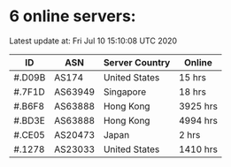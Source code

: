 # 6 online servers:

Latest update at: Fri Jul 10 15:10:08 UTC 2020

| ID | ASN | Server Country | Online |
| -- | --- | -------------- | ------ |
| #.D09B | AS174 | United States | 15 hrs |
| #.7F1D | AS63949 | Singapore | 18 hrs |
| #.B6F8 | AS63888 | Hong Kong | 3925 hrs |
| #.BD3E | AS63888 | Hong Kong | 4994 hrs |
| #.CE05 | AS20473 | Japan | 2 hrs |
| #.1278 | AS23033 | United States | 1410 hrs |

